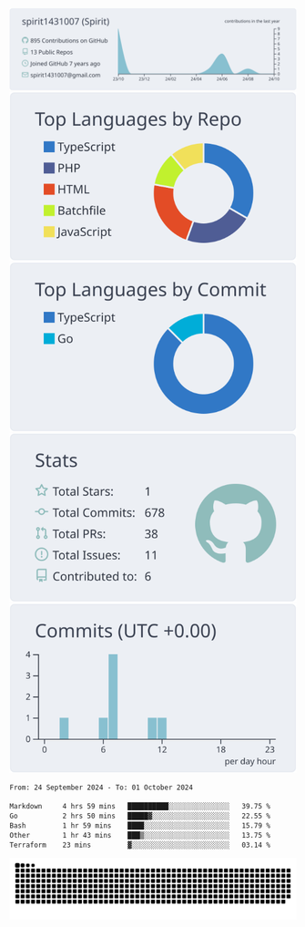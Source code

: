 [![](https://raw.githubusercontent.com/spirit1431007/spirit1431007/master/profile-summary-card-output/nord_bright/0-profile-details.svg)](https://git.io/spiritx)
[![](https://raw.githubusercontent.com/spirit1431007/spirit1431007/master/profile-summary-card-output/nord_bright/1-repos-per-language.svg)](https://git.io/spiritx) [![](https://raw.githubusercontent.com/spirit1431007/spirit1431007/master/profile-summary-card-output/nord_bright/2-most-commit-language.svg)](https://git.io/spiritx)
[![](https://raw.githubusercontent.com/spirit1431007/spirit1431007/master/profile-summary-card-output/nord_bright/3-stats.svg)](https://git.io/spiritx) [![](https://raw.githubusercontent.com/spirit1431007/spirit1431007/master/profile-summary-card-output/nord_bright/4-productive-time.svg)](https://git.io/spiritx)

<!--START_SECTION:waka-->

```txt
From: 24 September 2024 - To: 01 October 2024

Markdown     4 hrs 59 mins   ██████████░░░░░░░░░░░░░░░   39.75 %
Go           2 hrs 50 mins   █████▓░░░░░░░░░░░░░░░░░░░   22.55 %
Bash         1 hr 59 mins    ████░░░░░░░░░░░░░░░░░░░░░   15.79 %
Other        1 hr 43 mins    ███▒░░░░░░░░░░░░░░░░░░░░░   13.75 %
Terraform    23 mins         ▓░░░░░░░░░░░░░░░░░░░░░░░░   03.14 %
```

<!--END_SECTION:waka-->

![contribution](https://github.com/spirit1431007/spirit1431007/blob/output/github-contribution-grid-snake.svg)
